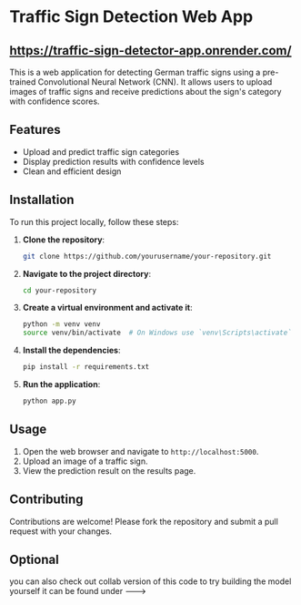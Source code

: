 # Traffic Sign Detection Web App

## https://traffic-sign-detector-app.onrender.com/
This is a web application for detecting German traffic signs using a pre-trained Convolutional Neural Network (CNN). It allows users to upload images of traffic signs and receive predictions about the sign's category with confidence scores.

## Features

- Upload and predict traffic sign categories
- Display prediction results with confidence levels
- Clean and efficient design

## Installation

To run this project locally, follow these steps:

1. **Clone the repository**:
   ```bash
   git clone https://github.com/yourusername/your-repository.git
   ```

2. **Navigate to the project directory**:
   ```bash
   cd your-repository
   ```

3. **Create a virtual environment and activate it**:
   ```bash
   python -m venv venv
   source venv/bin/activate  # On Windows use `venv\Scripts\activate`
   ```

4. **Install the dependencies**:
   ```bash
   pip install -r requirements.txt
   ```

5. **Run the application**:
   ```bash
   python app.py
   ```

## Usage

1. Open the web browser and navigate to `http://localhost:5000`.
2. Upload an image of a traffic sign.
3. View the prediction result on the results page.

## Contributing

Contributions are welcome! Please fork the repository and submit a pull request with your changes.

## Optional
you can also check out collab version of this code to try building the model yourself
it can be found under ---> 
